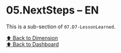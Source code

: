 # 05.NextSteps – EN

This is a sub-section of `07.D7-LessonLearned`.

[⬆ Back to Dimension](../index.md)  
[⬆ Back to Dashboard](../../index.md)
